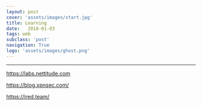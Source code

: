 ```yaml
---
layout: post
cover: 'assets/images/start.jpg'
title: Learning
date:   2018-01-03
tags: web
subclass: 'post'
navigation: True
logo: 'assets/images/ghost.png'
---
```


---

https://labs.nettitude.com

https://blog.xpnsec.com/

https://ired.team/

